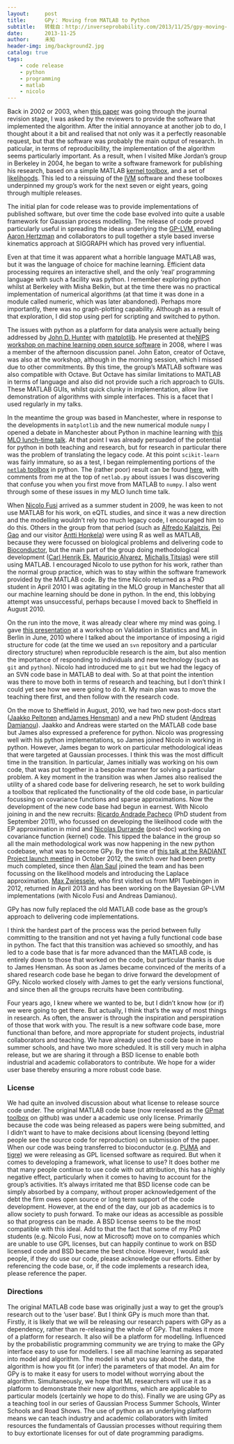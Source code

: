 ```yaml
---
layout:     post
title:      GPy： Moving from MATLAB to Python
subtitle:   转载自：http://inverseprobability.com/2013/11/25/gpy-moving-from-matlab-to-python
date:       2013-11-25
author:     未知
header-img: img/background2.jpg
catalog: true
tags:
    - code release
    - python
    - programming
    - matlab
    - nicolo
---
```


Back in 2002 or 2003, when [this paper](http://ml.sheffield.ac.uk/~neil/cgi-bin/publications/bibpage.cgi?keyName=Lawrence:variability03&printAbstract=1) was going through the journal revision stage, I was asked by the reviewers to provide the software that implemented the algorithm. After the initial annoyance at another job to do, I thought about it a bit and realised that not only was it a perfectly reasonable request, but that the software was probably the main output of research. In paticular, in terms of reproducibility, the implementation of the algorithm seems particularly important. As a result, when I visited Mike Jordan’s group in Berkeley in 2004, he began to write a software framework for publishing his research, based on a simple MATLAB [kernel toolbox](http://staffwww.dcs.sheffield.ac.uk/people/N.Lawrence/kern), and a set of [likelihoods](http://staffwww.dcs.sheffield.ac.uk/people/N.Lawrence/noise). This led to a reissuing of the [IVM](http://staffwww.dcs.sheffield.ac.uk/people/N.Lawrence/ivm) software and these toolboxes underpinned my group’s work for the next seven or eight years, going through multiple releases.

The initial plan for code release was to provide implementations of published software, but over time the code base evolved into quite a usable framework for Gaussian process modelling. The release of code proved particularly useful in spreading the ideas underlying the [GP-LVM](http://staffwww.dcs.sheffield.ac.uk/people/N.Lawrence/fgplvm), enabling [Aaron Hertzman](http://www.dgp.toronto.edu/~hertzman) and collaborators to pull together a style based inverse kinematics approach at SIGGRAPH which has proved very influential.

Even at that time it was apparent what a horrible language MATLAB was, but it was the language of choice for machine learning. Efficient data processing requires an interactive shell, and the only ‘real’ programming language with such a facility was python. I remember exploring python whilst at Berkeley with Misha Belkin, but at the time there was no practical implementation of numerical algorithms (at that time it was done in a module called numeric, which was later abandoned). Perhaps more importantly, there was no graph-plotting capability. Although as a result of that exploration, I did stop using perl for scripting and switched to python.

The issues with python as a platform for data analysis were actually being addressed by [John D. Hunter](http://paw.princeton.edu/issues/2012/12/12/sections/memorials/2519/index.xml) with [matplotlib](http://matplotlib.org/). He presented at the[NIPS workshop on machine learning open source software](http://mloss.org/workshop/nips08) in 2008, where I was a member of the afternoon discussion panel. John Eaton, creator of Octave, was also at the workshop, although in the morning session, which I missed due to other commitments. By this time, the group’s MATLAB software was also compatible with Octave. But Octave has similar limitations to MATLAB in terms of language and also did not provide such a rich approach to GUIs. These MATLAB GUIs, whilst quick clunky in implementation, allow live demonstration of algorithms with simple interfaces. This is a facet that I used regularly in my talks.

In the meantime the group was based in Manchester, where in response to the developments in `matplotlib` and the new numerical module `numpy` I opened a debate in Manchester about Python in machine learning with [this MLO lunch-time talk](http://ml.sheffield.ac.uk/~neil/cgi-bin/publications/bibpage.cgi?keyName=Lawrence:python09&printAbstract=1). At that point I was already persuaded of the potential for python in both teaching and research, but for research in particular there was the problem of translating the legacy code. At this point `scikit-learn` was fairly immature, so as a test, I began reimplementing portions of the [`netlab` toolbox](https://www.mathworks.co.uk/matlabcentral/fileexchange/2654-netlab) in python. The (rather poor) result can be found [here](http://http://staffwww.dcs.shef.ac.uk/people/N.Lawrence/netlab/python), with comments from me at the top of `netlab.py` about issues I was discovering that confuse you when you first move from MATLAB to `numpy`. I also went through some of these issues in my MLO lunch time talk.

When [Nicolo Fusi](http://nicolofusi.com/) arrived as a summer student in 2009, he was keen to not use MATLAB for his work, on eQTL studies, and since it was a new direction and the modelling wouldn’t rely too much legacy code, I encouraged him to do this. Others in the group from that period (such as [Alfredo Kalaitzis](http://www.linkedin.com/in/alfredokalaitzis), [Pei Gao](http://www.phpc.cam.ac.uk/ceu/staff/pei-gao) and our visitor [Antti Honkela](http://www.hiit.fi/u/ahonkela)) were using R as well as MATLAB, because they were focussed on biological problems and delivering code to [Bioconductor](http://www.bioconductor.org/), but the main part of the group doing methodological development ([Carl Henrik Ek](http://www.carlhenrik.com/), [Mauricio Alvarez](https://sites.google.com/site/maalvarezl), [Michalis Titsias](http://www.well.ox.ac.uk/~mtitsias/publications.html)) were still using MATLAB. I encouraged Nicolo to use python for his work, rather than the normal group practice, which was to stay within the software framework provided by the MATLAB code. By the time Nicolo returned as a PhD student in April 2010 I was agitating in the MLO group in Manchester that all our machine learning should be done in python. In the end, this lobbying attempt was unsuccessful, perhaps because I moved back to Sheffield in August 2010.

On the run into the move, it was already clear where my mind was going. I gave [this presentation](http://ml.sheffield.ac.uk/~neil/cgi-bin/publications/bibpage.cgi?keyName=Lawrence:validation10&printAbstract=1) at a workshop on Validation in Statistics and ML in Berlin in June, 2010 where I talked about the importance of imposing a rigid structure for code (at the time we used an `svn` repository and a particular directory structure) when reproducible research is the aim, but also mention the importance of responding to individuals and new technology (such as `git` and `python`). Nicolo had introduced me to `git` but we had the legacy of an SVN code base in MATLAB to deal with. So at that point the intention was there to move both in terms of research and teaching, but I don’t think I could yet see how we were going to do it. My main plan was to move the teaching there first, and then follow with the research code.

On the move to Sheffield in August, 2010, we had two new post-docs start ([Jaakko Peltonen](http://users.ics.aalto.fi/jtpelto) and[James Hensman](http://staffwww.dcs.shef.ac.uk/people/J.Hensman)) and a new PhD student ([Andreas Damianou](http://staffwww.dcs.sheffield.ac.uk/people/A.Damianou/index.html)). Jaakko and Andreas were started on the MATLAB code base but James also expressed a preference for python. Nicolo was progressing well with his python implementations, so James joined Nicolo in working in python. However, James began to work on particular methodological ideas that were targeted at Gaussian processes. I think this was the most difficult time in the transition. In particular, James initially was working on his own code, that was put together in a bespoke manner for solving a particular problem. A key moment in the transition was when James also realised the utility of a shared code base for delivering research, he set to work building a toolbox that replicated the functionality of the old code base, in particular focussing on covariance functions and sparse approximations. Now the development of the new code base had begun in earnest. With Nicolo joining in and the new recruits: [Ricardo Andrade Pacheco](http://www.dcs.shef.ac.uk/cgi-bin/makeperson?R.Andrade_Pacheco) (PhD student from September 2011), who focussed on developing the likelihood code with the EP approximation in mind and [Nicolas Durrande](https://sites.google.com/site/nicolasdurrandehomepage) (post-doc) working on covariance function (kernel) code. This tipped the balance in the group so all the main methodological work was now happening in the new python codebase, what was to become GPy. By the time of [this talk at the RADIANT Project launch meeting](http://ml.sheffield.ac.uk/~neil/cgi-bin/publications/bibpage.cgi?keyName=Lawrence:reproducible13&printAbstract=1) in October 2012, the switch over had been pretty much completed, since then [Alan Saul](http://staffwww.dcs.sheffield.ac.uk/people/A.Saul) joined the team and has been focussing on the likelihood models and introducing the Laplace approximation. [Max Zwiessele](http://staffwww.dcs.sheffield.ac.uk/people/M.Zwiessele), who first visited us from MPI Tuebingen in 2012, returned in April 2013 and has been working on the Bayesian GP-LVM implementations (with Nicolo Fusi and Andreas Damianou).

GPy has now fully replaced the old MATLAB code base as the group’s approach to delivering code implementations.

I think the hardest part of the process was the period between fully committing to the transition and not yet having a fully functional code base in python. The fact that this transition was achieved so smoothly, and has led to a code base that is far more advanced than the MATLAB code, is entirely down to those that worked on the code, but particular thanks is due to James Hensman. As soon as James became convinced of the merits of a shared research code base he began to drive forward the development of GPy. Nicolo worked closely with James to get the early versions functional, and since then all the groups recruits have been contributing.

Four years ago, I knew where we wanted to be, but I didn’t know how (or if) we were going to get there. But actually, I think that’s the way of most things in research. As often, the answer is through the inspiration and perspiration of those that work with you. The result is a new software code base, more functional than before, and more appropriate for student projects, industrial collaborators and teaching. We have already used the code base in two summer schools, and have two more scheduled. It is still very much in alpha release, but we are sharing it through a BSD license to enable both industrial and academic collaborators to contribute. We hope for a wider user base thereby ensuring a more robust code base.

### License

We had quite an involved discussion about what license to release source code under. The original MATLAB code base (now rereleased as the [GPmat toolbox](https://github.com/SheffieldML/GPmat) on github) was under a academic use only license. Primarily because the code was being released as papers were being submitted, and I didn’t want to have to make decisions about licensing (beyond letting people see the source code for reproduction) on submission of the paper. When our code was being transferred to bioconductor (e.g. [PUMA](http://bioconductor.org/packages/release/bioc/html/puma.html) and [tigre](http://www.bioconductor.org/packages/2.6/bioc/html/tigre.html)) we were releasing as GPL licensed software as required. But when it comes to developing a framework, what license to use? It does bother me that many people continue to use code with out attribution, this has a highly negative effect, particularly when it comes to having to account for the group’s activities. It’s always irritated me that BSD license code can be simply absorbed by a company, without proper acknowledgement of the debt the firm owes open source or long term support of the code development. However, at the end of the day, our job as academics is to allow society to push forward. To make our ideas as accessible as possible so that progress can be made. A BSD license seems to be the most compatible with this ideal. Add to that the fact that some of my PhD students (e.g. Nicolo Fusi, now at Microsoft) move on to companies which are unable to use GPL licenses, but can happily continue to work on BSD licensed code and BSD became the best choice. However, I would ask people, if they do use our code, please acknowledge our efforts. Either by referencing the code base, or, if the code implements a research idea, please reference the paper.

### Directions

The original MATLAB code base was originally just a way to get the group’s research out to the ‘user base’. But I think GPy is much more than that. Firstly, it is likely that we will be releasing our research papers with GPy as a dependency, rather than re-releasing the whole of GPy. That makes it more of a platform for research. It also will be a platform for modelling. Influenced by the probabilistic programming community we are trying to make the GPy interface easy to use for modellers. I see all machine learning as separated into model and algorithm. The model is what you say about the data, the algorithm is how you fit (or infer) the parameters of that model. An aim for GPy is to make it easy for users to model without worrying about the algorithm. Simultaneously, we hope that ML researchers will use it as a platform to demonstrate their new algorithms, which are applicable to particular models (certainly we hope to do this). Finally we are using GPy as a teaching tool in our series of Gaussian Process Summer Schools, Winter Schools and Road Shows. The use of python as an underlying platform means we can teach industry and academic collaborators with limited resources the fundamentals of Gaussian processes without requiring them to buy extortionate licenses for out of date programming paradigms.
